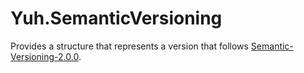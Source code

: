 # Yuh.SemanticVersioning

Provides a structure that represents a version that follows [Semantic-Versioning-2.0.0](https://semver.org/spec/v2.0.0.html).
